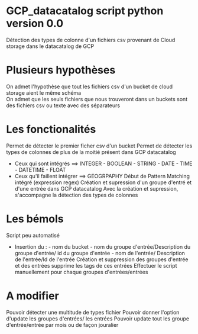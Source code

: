
# GCP_datacatalog script python version 0.0
Détection des types de colonne d'un fichiers csv provenant de Cloud storage dans le datacatalog de GCP

# Plusieurs hypothèses
On admet l'hypothèse que tout les fichiers csv d'un bucket de cloud storage aient le même schéma  
On admet que les seuls fichiers que nous trouveront dans un buckets sont des fichiers csv ou texte avec des séparateurs  



# Les fonctionalités 
Permet de détecter le premier ficher csv d'un bucket
Permet de détecter les types de colonnes de plus de la moitié présent dans GCP datacatalog
- Ceux qui sont intégrés ==> INTEGER - BOOLEAN - STRING - DATE - TIME - DATETIME - FLOAT
- Ceux qu'il faillent intégrer ==> GEOGRPAPHY
Début de Pattern Matching intégré (expression regex)
Création et supression d'un groupe d'entré et d'une entrée dans GCP datacatalog
Avec la création et supression, s'accompagne la détection des types de colonnes

# Les bémols
Script peu automatisé
- Insertion du : - nom du bucket
                 - nom du groupe d'entrée/Description du groupe d'entrée/ id du groupe d'entrée
                 - nom de l'entrée/ Description de l'entrée/Id de l'entrée
Création et suppression des groupes d'entrée et des entrées supprime les tags de ces entrées
Effectuer le script manuellement pour chaque groupes d'entrées/entrées

# A modifier
Pouvoir détecter une multitude de types fichier
Pouvoir donner l'option d'update les groupes d'entrées/ les entrées
Pouvoir update tout les groupe d'entrée/entrée par mois ou de façon jouralier



